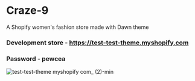 # Craze-9
A Shopify women's fashion store made with Dawn theme
### Development store - https://test-test-theme.myshopify.com
### Password - pewcea
![test-test-theme myshopify com_ (2)-min](https://user-images.githubusercontent.com/64793047/210249036-cf3f3f12-a67c-4da4-9e87-71401dc3cfb6.png)
